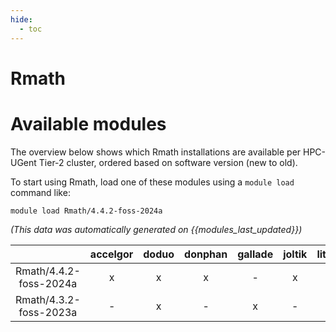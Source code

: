 ```yaml
---
hide:
  - toc
---
```


Rmath
=====

# Available modules


The overview below shows which Rmath installations are available per HPC-UGent Tier-2 cluster, ordered based on software version (new to old).

To start using Rmath, load one of these modules using a `module load` command like:

```shell
module load Rmath/4.4.2-foss-2024a
```

*(This data was automatically generated on {{modules_last_updated}})*

| |accelgor|doduo|donphan|gallade|joltik|litleo|shinx|
| :---: | :---: | :---: | :---: | :---: | :---: | :---: | :---: |
|Rmath/4.4.2-foss-2024a|x|x|x|-|x|x|x|
|Rmath/4.3.2-foss-2023a|-|x|-|x|-|-|-|
